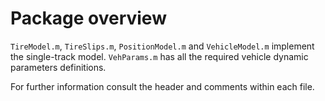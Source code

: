 # Package overview

`TireModel.m`, `TireSlips.m`, `PositionModel.m` and `VehicleModel.m` implement the single-track model.
`VehParams.m` has all the required vehicle dynamic parameters definitions. 

For further information consult the header and comments within each file.

